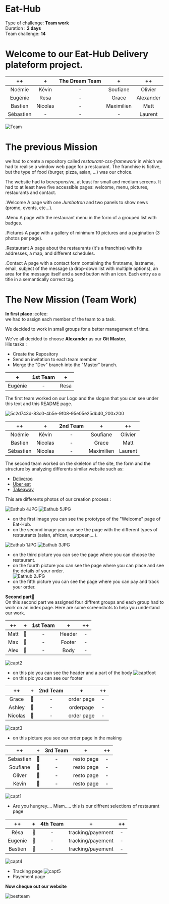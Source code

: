 # Eat-Hub  
Type of challenge: **Team work**  
Duration : **2 days**  
Team challenge: **14**  

# **Welcome to our Eat-Hub Delivery plateform project.**  
  


| ++ | + | The Dream Team | + | ++ |
| :-----: | :-----: | :-----: | :-----: | :-----: |
| Noémie | Kévin | - | Soufiane | Olivier | 
| Eugénie | Resa | - | Grace | Alexander |
| Bastien | Nicolas | - | Maximilien | Matt | 
| Sébastien | - | - | - | Laurent | 


![Team](https://media.giphy.com/media/Q7vMieVa8cK0FgKqlr/giphy.gif)  


# **The previous Mission**  

we had to create a repository called _restaurant-css-framework_ in which we had to realise
a window web page for a restaurant. The franchise is fictive, but the type of
food (burger, pizza, asian, ...) was our choice.

The website had to be*responsive*, at least for small and medium screens. It had to 
at least have five accessible pages: welcome, menu, pictures, restaurants and
contact.

.Welcome
A page with one _Jumbotron_ and two panels to show news (promo, events, etc...).

.Menu
A page with the restaurant menu in the form of a grouped list with badges.

.Pictures
A page with a gallery of minimum 10 pictures and a pagination (3 photos per
page).

.Restaurant
A page about the restaurants (it's a franchise) with its addresses, a map, and
different schedules.

.Contact
A page with a contact form containing the firstname, lastname, email, subject of
the message (a drop-down list with multiple options), an area for the message
itself and a send button with an icon. Each entry as a title in a semantically
correct tag.  

# **The New Mission (Team Work)**  

**In first place** :cofee:       
 we had to assign each member of the team to a task.  

We decided to work in small groups for a better management of time. 

We've all decided to choose **Alexander** as our **Git Master**,    
His tasks :
* Create the Repository  
* Send an invitation to each team member  
* Merge the "Dev" branch into the "Master" branch.  

  
  
| + |  1st Team | + |
| :-----: | :-----: | :-----: |
| Eugénie | - | Resa |  
  
The first team worked on our Logo and the slogan that you can see under this text and this README page.

  
![5c2d743d-83c0-4b5e-9f08-95e05e25db40_200x200](https://user-images.githubusercontent.com/62213192/86233908-6ad42d00-bb96-11ea-8d55-367c435b6bec.png)

| ++ | + | 2nd Team | + | ++ |
| :-----: | :-----: | :-----: | :-----: | :-----: |
| Noémie | Kévin | - | Soufiane | Olivier | 
| Bastien | Nicolas | - | Grace | Matt |
| Sébastien | Nicolas | - | Maximilien | Laurent |   

The second team worked on the skeleton of the site, the form and the structure by analyzing differents similar website such as:
* [Deliveroo](https://deliveroo.be/fr/)
* [Uber eat](https://www.ubereats.com/be)
* [Takeaway](https://www.takeaway.com/be-fr)    

This are differents photos of our creation process :

![Eathub 4JPG](https://user-images.githubusercontent.com/62213192/86249930-34a3a700-bbb0-11ea-8430-6569e5a64692.jpg)
![Eathub 5JPG](https://user-images.githubusercontent.com/62213192/86249931-34a3a700-bbb0-11ea-93b2-2b9f9ffac948.jpg)
* on the first image you can see the prototype of the "Welcome" page of Eat-Hub.
* on the second image you can see the page with the different types of restaurants (asian, african, european,...).  

![Eathub 1JPG](https://user-images.githubusercontent.com/62213192/86249918-32d9e380-bbb0-11ea-8759-344c02ba575c.jpg)
![Eathub 3JPG](https://user-images.githubusercontent.com/62213192/86249927-34a3a700-bbb0-11ea-8779-461fcfa92424.jpg)
* on the third picture you can see the page where you can choose the restaurant.
* on the fourth picture you can see the page where you can place and see the details of your order.   
![Eathub 2JPG](https://user-images.githubusercontent.com/62213192/86249925-340b1080-bbb0-11ea-94a3-20585a6cb596.jpg)
* on the fifth picture you can see the page where you can pay and track your order.   

 **Second part**:hamburger:   
On this second part we assigned four diffrent groups and each group had to work on an index page. Here are some screenshots to help you undertand our work.   
   
| ++ | + | 1st Team | + | ++ |
| :-----: | :-----: | :-----: | :-----: | :-----: |
| Matt | :bust_in_silhouette: | - | Header | - | 
| Max | :bust_in_silhouette: | - | Footer  | - |
| Alex | :bust_in_silhouette: | - |Body  | - |   

![capt2](https://user-images.githubusercontent.com/66479308/86367082-d8a65480-bc7b-11ea-9b00-ef86203735d9.jpg)
* on this pic you can see the header and a part of the body
![captfoot](https://user-images.githubusercontent.com/66479308/86366970-be6c7680-bc7b-11ea-8ffa-3962436d36d2.png)
* on this pic you can see our footer   
   
      
| ++ | + | 2nd Team | + | ++ |
| :-----: | :-----: | :-----: | :-----: | :-----: |
| Grace | :bust_in_silhouette: | - | order page  | - | 
| Ashley | :bust_in_silhouette: | - | orderpage  | - |
| Nicolas | :bust_in_silhouette: | - |order page | - |   

![capt3](https://user-images.githubusercontent.com/66479308/86367824-bb25ba80-bc7c-11ea-9efb-cdb705e97d2b.jpg)
* on this picture you see our order page in the making    
   
| ++ | + | 3rd Team | + | ++ |
| :-----: | :-----: | :-----: | :-----: | :-----: |
| Sebastien | :bust_in_silhouette: | - | resto page  | - | 
| Soufiane | :bust_in_silhouette: | - | resto page  | - |
| Oliver | :bust_in_silhouette: | - | resto page | - | 
| Kevin | :bust_in_silhouette: | - | resto page | - |     
   
![capt1](https://user-images.githubusercontent.com/66479308/86368700-c1686680-bc7d-11ea-8986-c7ae1a7d0188.jpg)  
* Are you hungrey.... Miam..... this is our diffrent selections of restaurant page   
   
| ++ | + | 4th Team | + | ++ |
| :-----: | :-----: | :-----: | :-----: | :-----: |
| Résa | :bust_in_silhouette: | - | tracking/payement  | - | 
| Eugenie | :bust_in_silhouette: | - | tracking/payement | - |
| Bastien| :bust_in_silhouette: | - |tracking/payement | - |      
![capt4](https://user-images.githubusercontent.com/66479308/86369188-5f5c3100-bc7e-11ea-9f72-bd3b476137bf.jpg)
* Tracking page
![capt5](https://user-images.githubusercontent.com/66479308/86369258-74d15b00-bc7e-11ea-90f3-d1f13b65aa36.jpg)  
* Payement page

**Now cheque out our website**

![bestteam](https://media.giphy.com/media/VgeGEVTdwzZao/giphy.gif)   
   


